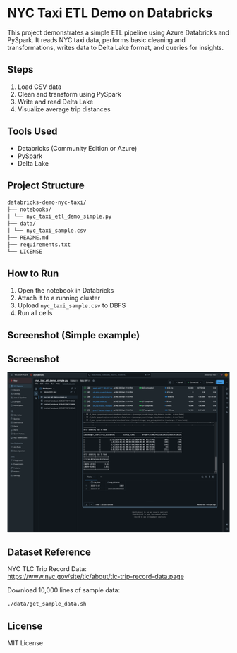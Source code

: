 # NYC Taxi ETL Demo on Databricks

This project demonstrates a simple ETL pipeline using Azure Databricks and PySpark. It reads NYC taxi data, performs basic cleaning and transformations, writes data to Delta Lake format, and queries for insights.

## Steps

1. Load CSV data
2. Clean and transform using PySpark
3. Write and read Delta Lake
4. Visualize average trip distances

## Tools Used

- Databricks (Community Edition or Azure)
- PySpark
- Delta Lake

## Project Structure

```text
databricks-demo-nyc-taxi/
├── notebooks/
│ └── nyc_taxi_etl_demo_simple.py
├── data/
│ └── nyc_taxi_sample.csv
├── README.md
├── requirements.txt
└── LICENSE
```

## How to Run

1. Open the notebook in Databricks
2. Attach it to a running cluster
3. Upload `nyc_taxi_sample.csv` to DBFS
4. Run all cells

## Screenshot (Simple example)

## Screenshot

![Databricks Demo Run Screenshot](images/databricks_demo_run.png)


## Dataset Reference

NYC TLC Trip Record Data:  
https://www.nyc.gov/site/tlc/about/tlc-trip-record-data.page

Download 10,000 lines of sample data: 

```bash
./data/get_sample_data.sh
```

## License

MIT License
